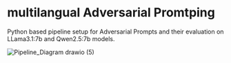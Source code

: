 # multilangual Adversarial Promtping

Python based pipeline setup for Adversarial Prompts and their evaluation on LLama3.1:7b and Qwen2.5:7b models.

![Pipeline_Diagram drawio (5)](https://github.com/user-attachments/assets/a542fc14-338a-4968-9124-6431fd504da8)

